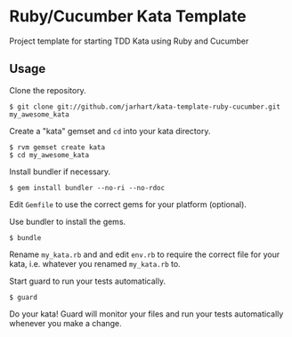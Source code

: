 # Ruby/Cucumber Kata Template

Project template for starting TDD Kata using Ruby and Cucumber

## Usage

Clone the repository.

    $ git clone git://github.com/jarhart/kata-template-ruby-cucumber.git my_awesome_kata

Create a "kata" gemset and `cd` into your kata directory.

    $ rvm gemset create kata
    $ cd my_awesome_kata

Install bundler if necessary.

    $ gem install bundler --no-ri --no-rdoc

Edit `Gemfile` to use the correct gems for your platform (optional).

Use bundler to install the gems.

    $ bundle

Rename `my_kata.rb` and and edit `env.rb` to require the correct file for your
kata, i.e. whatever you renamed `my_kata.rb` to.

Start guard to run your tests automatically.
    
    $ guard

Do your kata! Guard will monitor your files and run your tests automatically
whenever you make a change.
